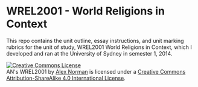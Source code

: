 # WREL2001 - World Religions in Context
This repo contains the unit outline, essay instructions, and unit marking rubrics for the unit of study, WREL2001 World Religions in Context, which I developed and ran at the University of Sydney in semester 1, 2014.

<a rel="license" href="http://creativecommons.org/licenses/by-sa/4.0/"><img alt="Creative Commons License" style="border-width:0" src="https://i.creativecommons.org/l/by-sa/4.0/88x31.png" /></a><br /><span xmlns:dct="http://purl.org/dc/terms/" href="http://purl.org/dc/dcmitype/Text" property="dct:title" rel="dct:type">AN's WREL2001</span> by <a xmlns:cc="http://creativecommons.org/ns#" href="https://github.com/Aarleks/WREL2001" property="cc:attributionName" rel="cc:attributionURL">Alex Norman</a> is licensed under a <a rel="license" href="http://creativecommons.org/licenses/by-sa/4.0/">Creative Commons Attribution-ShareAlike 4.0 International License</a>.
